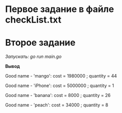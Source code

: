 # Первое задание в файле checkList.txt

# Второе задание 

*Запускать: go run main.go*

**Вывод**

 Good name - 'mango': cost = 1980000 ; quantity = 44
 
 Good name - 'iPhone': cost = 5000000 ; quantity = 1
 
 Good name - 'banana': cost = 8000 ; quantity = 26
 
 Good name - 'peach': cost = 34000 ; quantity = 8
 